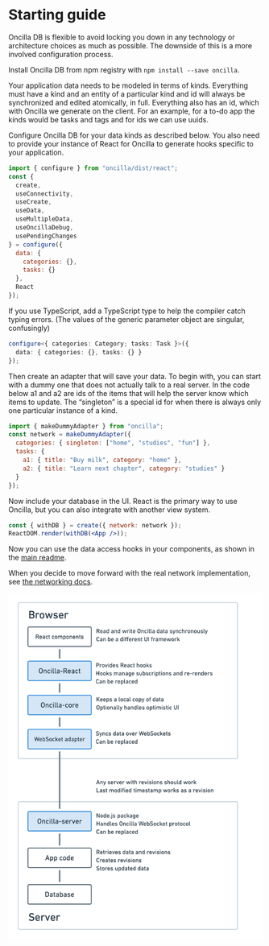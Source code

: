 # Starting guide

Oncilla DB is flexible to avoid locking you down in any technology or architecture choices as much as possible. The downside of this is a more involved configuration process.

Install Oncilla DB from npm registry with `npm install --save oncilla`.

Your application data needs to be modeled in terms of kinds. Everything must have a kind and an entity of a particular kind and id will always be synchronized and edited atomically, in full. Everything also has an id, which with Oncilla we generate on the client. For an example, for a to-do app the kinds would be tasks and tags and for ids we can use uuids.

Configure Oncilla DB for your data kinds as described below. You also need to provide your instance of React for Oncilla to generate hooks specific to your application.

```js
import { configure } from "oncilla/dist/react";
const {
  create,
  useConnectivity,
  useCreate,
  useData,
  useMultipleData,
  useOncillaDebug,
  usePendingChanges
} = configure({
  data: {
    categories: {},
    tasks: {}
  },
  React
});
```

If you use TypeScript, add a TypeScript type to help the compiler catch typing errors. (The values of the generic parameter object are singular, confusingly)

```ts
configure<{ categories: Category; tasks: Task }>({
  data: { categories: {}, tasks: {} }
});
```

Then create an adapter that will save your data. To begin with, you can start with a dummy one that does not actually talk to a real server. In the code below a1 and a2 are ids of the items that will help the server know which items to update. The “singleton” is a special id for when there is always only one particular instance of a kind.

```js
import { makeDummyAdapter } from "oncilla";
const network = makeDummyAdapter({
  categories: { singleton: ["home", "studies", "fun"] },
  tasks: {
    a1: { title: "Buy milk", category: "home" },
    a2: { title: "Learn next chapter", category: "studies" }
  }
});
```

Now include your database in the UI. React is the primary way to use Oncilla, but you can also integrate with another view system.

```jsx
const { withDB } = create({ network: network });
ReactDOM.render(withDB(<App />));
```

Now you can use the data access hooks in your components, as shown in the [main readme](../README.md).

When you decide to move forward with the real network implementation, see [the networking docs](network/README.md).

<img src="images/diagram-detailed.png" alt="Detailed diagram showing an example of React components -> Oncilla-React -> Oncilla-core -> WebSocket adapter -> Oncilla-server -> App code -> Database" width="625">
